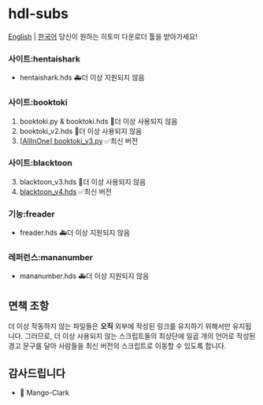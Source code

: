 # hdl-subs
[English](https://github.com/STR-HK/hdl-stubs) | [한국어](https://github.com/STR-HK/hdl-stubs/blob/main/%EB%82%98%EB%A5%BC%EC%9D%BD%EC%96%B4.md)
당신이 원하는 히토미 다운로더 툴을 받아가세요!

### 사이트:hentaishark
- hentaishark.hds 🚑️더 이상 지원되지 않음

### 사이트:booktoki
1. booktoki.py & booktoki.hds 🚨더 이상 사용되지 않음
2. booktoki_v2.hds 🚨더 이상 사용되지 않음
3. [[AllInOne] booktoki_v3.py](https://raw.githubusercontent.com/STR-HK/hdl-stubs/main/%5BAllInOne%5D%20booktoki_v3.py) ✅최신 버전

### 사이트:blacktoon
3. blacktoon_v3.hds 🚨더 이상 사용되지 않음
4. [blacktoon_v4.hds](https://raw.githubusercontent.com/STR-HK/hdl-stubs/main/blacktoon_v4.hds) ✅최신 버전

### 기능:freader
- freader.hds 🚑️더 이상 지원되지 않음

### 레퍼런스:mananumber
- mananumber.hds 🚑️더 이상 지원되지 않음

## 면책 조항
더 이상 작동하지 않는 파일들은 **오직** 외부에 작성된 링크를 유지하기 위해서만 유지됩니다.
그러므로, 더 이상 사용되지 않는 스크립트들의 최상단에 일곱 개의 언어로 작성된 경고 문구를 달아 사람들을 최신 버전의 스크립트로 이동할 수 있도록 합니다.

## 감사드립니다
- 🎉 Mango-Clark
